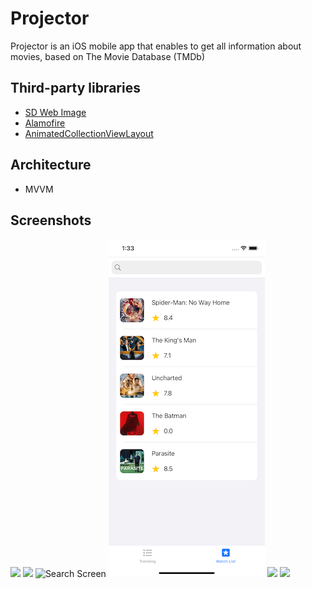 # Projector
Projector is an iOS mobile app that enables to get all information about movies, based on The Movie Database (TMDb) 


## Third-party libraries

 - [SD Web Image](https://github.com/SDWebImage/SDWebImage)
 - [Alamofire](https://github.com/Alamofire/Alamofire)
 - [AnimatedCollectionViewLayout](https://github.com/KelvinJin/AnimatedCollectionViewLayout)
 
 ## Architecture
 - MVVM
 
 ## Screenshots
 
<img src="https://github.com/fthgrsy27/Projector/blob/5de581e33a122af4598dc457514c9dc5f6bab259/Assets/Screenshots/picture1.png" width="250"> <img src="https://github.com/fthgrsy27/Projector/blob/5de581e33a122af4598dc457514c9dc5f6bab259/Assets/Screenshots/picture2.png" width="250"> ![Search Screen](/../master/Assets/Screenshots/SearchScreenSS.png) ![WatchList Screen](./Assets/Screenshots/watchListSS.png) <img src="https://media.giphy.com/media/Q4USpjsAjFBowijTnd/giphy.gif" width="250">  <img src="https://media.giphy.com/media/WAdzmddxB7MEWXNyvT/giphy.gif" width="250">
